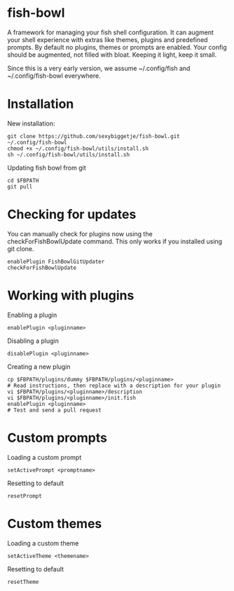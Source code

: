 fish-bowl
=========

A framework for managing your fish shell configuration. It can augment your shell experience with extras like themes, plugins and predefined prompts.
By default no plugins, themes or prompts are enabled. Your config should be augmented, not filled with bloat. Keeping it light, keep it small.

Since this is a very early version, we assume ~/.config/fish and ~/.config/fish-bowl everywhere.

Installation
=========
New installation:
```
git clone https://github.com/sexybiggetje/fish-bowl.git ~/.config/fish-bowl
chmod +x ~/.config/fish-bowl/utils/install.sh
sh ~/.config/fish-bowl/utils/install.sh
```

Updating fish bowl from git
```
cd $FBPATH
git pull
```

Checking for updates
=========
You can manually check for plugins now using the checkForFishBowlUpdate command. This only works if you installed using git clone.
```
enablePlugin FishBowlGitUpdater
checkForFishBowlUpdate
```

Working with plugins
=========
Enabling a plugin
```
enablePlugin <pluginname>
```

Disabling a plugin
```
disablePlugin <pluginname>
```

Creating a new plugin
```
cp $FBPATH/plugins/dummy $FBPATH/plugins/<pluginname>
# Read instructions, then replace with a description for your plugin
vi $FBPATH/plugins/<pluginname>/description
vi $FBPATH/plugins/<pluginname>/init.fish
enablePlugin <pluginname>
# Test and send a pull request
```

Custom prompts
=========
Loading a custom prompt
```
setActivePrompt <promptname>
```

Resetting to default
```
resetPrompt
```

Custom themes
=========
Loading a custom theme
```
setActiveTheme <themename>
```

Resetting to default
```
resetTheme
```